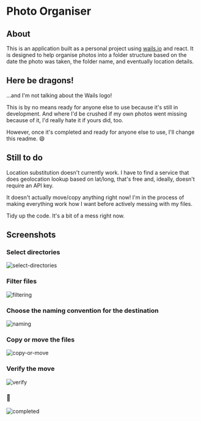 # Photo Organiser

## About

This is an application built as a personal project using [wails.io](https://wails.io) and react. It is designed to help organise photos into a folder structure based on the date the photo was taken, the folder name, and eventually location details.

## Here be dragons!

...and I'm not talking about the Wails logo!

This is by no means ready for anyone else to use because it's still in development.  And where I'd be crushed if my own photos went missing because of it, I'd really hate it if yours did, too.

However, once it's completed and ready for anyone else to use, I'll change this readme. :smile:

## Still to do

Location substitution doesn't currently work.  I have to find a service that does geolocation lookup based on lat/long, that's free and, ideally, doesn't require an API key.

It doesn't actually move/copy anything right now!  I'm in the process of making everything work how I want before actively messing with my files.

Tidy up the code.  It's a bit of a mess right now.

## Screenshots

### Select directories
![select-directories](https://github.com/amnuts/photo-organiser/assets/684421/e7fde7cc-366e-4345-871b-d92c12d79b08)

### Filter files
![filtering](https://github.com/amnuts/photo-organiser/assets/684421/80b28d96-083e-49c6-b078-0ffe1db5ea6b)

### Choose the naming convention for the destination
![naming](https://github.com/amnuts/photo-organiser/assets/684421/e0d3f8da-eabd-4690-b868-0ff42d24124a)

### Copy or move the files
![copy-or-move](https://github.com/amnuts/photo-organiser/assets/684421/8e414afa-8b67-4a99-ac5a-9a6a6e7799b4)

### Verify the move
![verify](https://github.com/amnuts/photo-organiser/assets/684421/0dd30e92-565c-4f1a-a96c-1ed6612ecb36)

### :tada:
![completed](https://github.com/amnuts/photo-organiser/assets/684421/b8ef378b-bb3d-4b10-8035-3eabe8ddae56)
